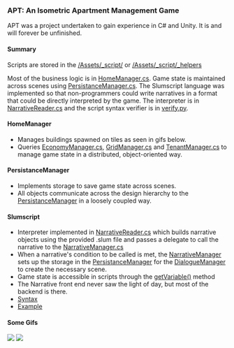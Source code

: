 ### APT: An Isometric Apartment Management Game

APT was a project undertaken to gain experience in C# and Unity. It is and will forever be unfinished.


#### Summary
Scripts are stored in the [/Assets/_script/](https://github.com/DFXLuna/APT/tree/master/Assets/_script) or [/Assets/_script/_helpers](https://github.com/DFXLuna/APT/tree/master/Assets/_script/_helpers)

Most of the business logic is in [HomeManager.cs](https://github.com/DFXLuna/APT/blob/master/Assets/_script/HomeManager.cs). Game state is maintained across scenes using [PersistanceManager.cs](https://github.com/DFXLuna/APT/blob/master/Assets/_script/PersistanceManager.cs). The Slumscript language was implemented so that non-programmers could write narratives in a format that could be directly interpreted by the game. The interpreter is in [NarrativeReader.cs](https://github.com/DFXLuna/APT/blob/master/Assets/_script/_helpers/NarrativeReader.cs) and the script syntax verifier is in [verify.py](https://github.com/DFXLuna/APT/blob/master/Assets/_script/verify.py).

#### HomeManager

* Manages buildings spawned on tiles as seen in gifs below.
* Queries [EconomyManager.cs](https://github.com/DFXLuna/APT/blob/master/Assets/_script/EconomyManager.cs), [GridManager.cs](https://github.com/DFXLuna/APT/blob/master/Assets/_script/GridManager.cs) and [TenantManager.cs](https://github.com/DFXLuna/APT/blob/master/Assets/_script/TenantManager.cs) to manage game state in a distributed, object-oriented way.

#### PersistanceManager

* Implements storage to save game state across scenes.
* All objects communicate across the design hierarchy to the [PersistanceManager](https://github.com/DFXLuna/APT/blob/master/Assets/_script/PersistanceManager.cs) in a loosely coupled way.

#### Slumscript

* Interpreter implemented in [NarrativeReader.cs](https://github.com/DFXLuna/APT/blob/master/Assets/_script/_helpers/NarrativeReader.cs) which builds narrative objects using the provided .slum file and passes a delegate to call the narrative to the [NarrativeManager.cs](https://github.com/DFXLuna/APT/blob/master/Assets/_script/NarrativeManager.cs)
* When a narrative's condition to be called is met, the [NarrativeManager](https://github.com/DFXLuna/APT/blob/master/Assets/_script/NarrativeManager.cs) sets up the storage in the [PersistanceManager](https://github.com/DFXLuna/APT/blob/master/Assets/_script/PersistanceManager.cs) for the [DialogueManager](https://github.com/DFXLuna/APT/blob/master/Assets/_script/DialogueManager.cs) to create the necessary scene.
* Game state is accessible in scripts through the [getVariable()](https://github.com/DFXLuna/APT/blob/master/Assets/_script/NarrativeManager.cs#L42-L53) method
* The Narrative front end never saw the light of day, but most of the backend is there.
* [Syntax](https://github.com/DFXLuna/APT/blob/master/SlumScriptSyntax.md)
* [Example](https://github.com/DFXLuna/APT/blob/master/NarrativeFileExample.slum)


#### Some Gifs
<img src="../images/SS1.gif">
<img src="../images/SS2.gif">
